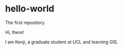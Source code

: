 # hello-world
The first repository

Hi, there!

I am Kenji, a graduate student at UCL and learning GIS.
